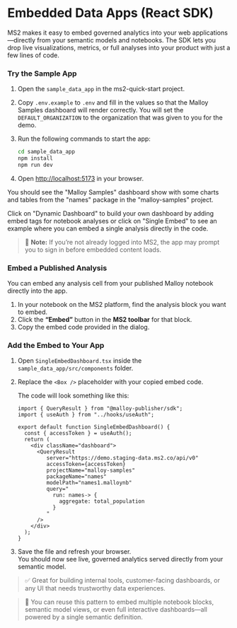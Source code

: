 # Embedded Data Apps (React SDK)

MS2 makes it easy to embed governed analytics into your web applications—directly from your semantic models and notebooks. The SDK lets you drop live visualizations, metrics, or full analyses into your product with just a few lines of code.

### Try the Sample App

1. Open the `sample_data_app` in the ms2-quick-start project.
2. Copy `.env.example` to `.env` and fill in the values so that the Malloy Samples dashboard will render correctly. You will set the `DEFAULT_ORGANIZATION` to the organization that was given to you for the demo.
3. Run the following commands to start the app:

   ```bash
   cd sample_data_app
   npm install
   npm run dev
   ```

4. Open [http://localhost:5173](http://localhost:5173) in your browser.  

You should see the "Malloy Samples" dashboard show with some charts and tables from the "names" package in the "malloy-samples" project.

Click on "Dynamic Dashboard" to build your own dashboard by adding embed tags for notebook analyses or click on "Single Embed" to see an example where you can embed a single analysis directly in the code.

> 🔐 **Note:** If you’re not already logged into MS2, the app may prompt you to sign in before embedded content loads.

### Embed a Published Analysis

You can embed any analysis cell from your published Malloy notebook directly into the app.

1. In your notebook on the MS2 platform, find the analysis block you want to embed.
2. Click the **“Embed”** button in the **MS2 toolbar** for that block.
3. Copy the embed code provided in the dialog.

### Add the Embed to Your App

1. Open `SingleEmbedDashboard.tsx` inside the `sample_data_app/src/components` folder.
2. Replace the `<Box />` placeholder with your copied embed code.

   The code will look something like this:

   ```tsx
   import { QueryResult } from "@malloy-publisher/sdk";
   import { useAuth } from "../hooks/useAuth";

   export default function SingleEmbedDashboard() {
     const { accessToken } = useAuth();
     return (
       <div className="dashboard">
         <QueryResult
            server="https://demo.staging-data.ms2.co/api/v0"
            accessToken={accessToken}
            projectName="malloy-samples"
            packageName="names"
            modelPath="names1.malloynb"
            query="
              run: names-> {
                aggregate: total_population
              }
            "
         />
       </div>
     );
   }
   ```

3. Save the file and refresh your browser.  
   You should now see live, governed analytics served directly from your semantic model.

> ✅ Great for building internal tools, customer-facing dashboards, or any UI that needs trustworthy data experiences.

> 🔁 You can reuse this pattern to embed multiple notebook blocks, semantic model views, or even full interactive dashboards—all powered by a single semantic definition.
